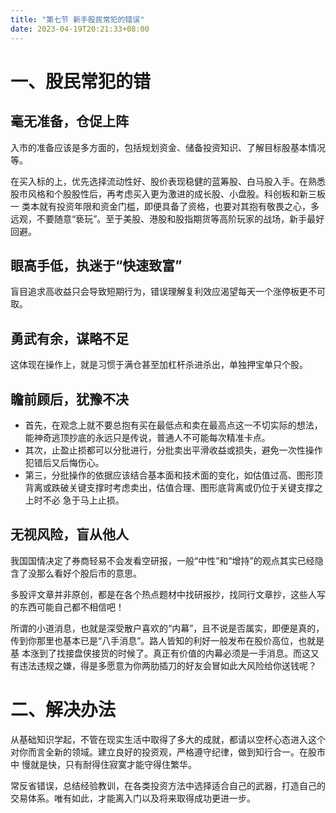 ```yaml
---
title: "第七节 新手股民常犯的错误"
date: 2023-04-19T20:21:33+08:00
---
```


# 一、股民常犯的错

## 毫无准备，仓促上阵

入市的准备应该是多方面的，包括规划资金、储备投资知识、了解目标股基本情况等。

在买入标的上，优先选择流动性好、股价表现稳健的蓝筹股、白马股入手。在熟悉股市风格和个股股性后，再考虑买入更为激进的成长股、小盘股。科创板和新三板一
类本就有投资年限和资金门槛，即便具备了资格，也要对其抱有敬畏之心，多远观，不要随意“亵玩”。至于美股、港股和股指期货等高阶玩家的战场，新手最好回避。

## 眼高手低，执迷于“快速致富”

盲目追求高收益只会导致短期行为，错误理解复利效应渴望每天一个涨停板更不可取。

## 勇武有余，谋略不足

这体现在操作上，就是习惯于满仓甚至加杠杆杀进杀出，单独押宝单只个股。

## 瞻前顾后，犹豫不决

- 首先，在观念上就不要总抱有买在最低点和卖在最高点这一不切实际的想法，能神奇逃顶抄底的永远只是传说，普通人不可能每次精准卡点。
- 其次，止盈止损都可以分批进行，分批卖出平滑收益或损失，避免一次性操作犯错后又后悔伤心。
- 第三，分批操作的依据应该结合基本面和技术面的变化，如估值过高、图形顶背离或跌破关键支撑时考虑卖出，估值合理、图形底背离或仍位于关键支撑之上时不必
  急于马上止损。

## 无视风险，盲从他人

我国国情决定了券商轻易不会发看空研报，一般“中性”和“增持”的观点其实已经隐含了没那么看好个股后市的意思。

多股评文章并非原创，都是在各个热点题材中找研报抄，找同行文章抄，这些人写的东西可能自己都不相信吧！

所谓的小道消息，也就是深受散户喜欢的“内幕”，且不说是否属实，即便是真的，传到你那里也基本已是“八手消息”。路人皆知的利好一般发布在股价高位，也就是基
本涨到了找接盘侠接货的时候了。真正有价值的内幕必须是一手消息。而这又有违法违规之嫌，得是多愿意为你两肋插刀的好友会冒如此大风险给你送钱呢？

# 二、解决办法

从基础知识学起，不管在现实生活中取得了多大的成就，都请以空杯心态进入这个对你而言全新的领域。建立良好的投资观，严格遵守纪律，做到知行合一。在股市中
慢就是快，只有耐得住寂寞才能守得住繁华。

常反省错误，总结经验教训，在各类投资方法中选择适合自己的武器，打造自己的交易体系。唯有如此，才能离入门以及将来取得成功更进一步。

